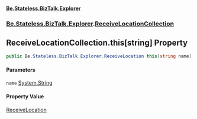 #### [Be.Stateless.BizTalk.Explorer](README.md 'README')
### [Be.Stateless.BizTalk.Explorer](Be.Stateless.BizTalk.Explorer.md 'Be.Stateless.BizTalk.Explorer').[ReceiveLocationCollection](ReceiveLocationCollection.md 'Be.Stateless.BizTalk.Explorer.ReceiveLocationCollection')

## ReceiveLocationCollection.this[string] Property

```csharp
public Be.Stateless.BizTalk.Explorer.ReceiveLocation this[string name] { get; }
```
#### Parameters

<a name='Be.Stateless.BizTalk.Explorer.ReceiveLocationCollection.this[string].name'></a>

`name` [System.String](https://docs.microsoft.com/en-us/dotnet/api/System.String 'System.String')

#### Property Value
[ReceiveLocation](ReceiveLocation.md 'Be.Stateless.BizTalk.Explorer.ReceiveLocation')